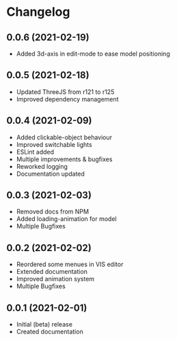 # Changelog
<!--
	Placeholder for the next version (add instead of version-number-headline below):
	## __WORK IN PROGRESS__
-->
## 0.0.6 (2021-02-19)
* Added 3d-axis in edit-mode to ease model positioning

## 0.0.5 (2021-02-18)
* Updated ThreeJS from r121 to r125
* Improved dependency management

## 0.0.4 (2021-02-09)
* Added clickable-object behaviour
* Improved switchable lights
* ESLint added
* Multiple improvements & bugfixes
* Reworked logging
* Documentation updated

## 0.0.3 (2021-02-03)
* Removed docs from NPM
* Added loading-animation for model
* Multiple Bugfixes

## 0.0.2 (2021-02-02)
* Reordered some menues in VIS editor
* Extended documentation
* Improved animation system
* Multiple Bugfixes

## 0.0.1 (2021-02-01)
* Initial (beta) release
* Created documentation